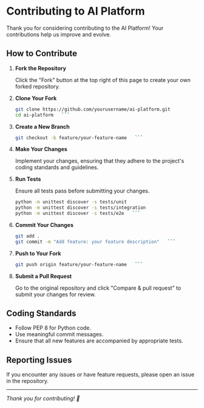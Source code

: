 # Contributing to AI Platform

Thank you for considering contributing to the AI Platform! Your contributions help us improve and evolve.

## How to Contribute

1. **Fork the Repository**

   Click the "Fork" button at the top right of this page to create your own forked repository.

2. **Clone Your Fork**
   ```bash
   git clone https://github.com/yourusername/ai-platform.git
   cd ai-platform   ```

3. **Create a New Branch**
   ```bash
   git checkout -b feature/your-feature-name   ```

4. **Make Your Changes**

   Implement your changes, ensuring that they adhere to the project's coding standards and guidelines.

5. **Run Tests**

   Ensure all tests pass before submitting your changes.
   ```bash
   python -m unittest discover -s tests/unit
   python -m unittest discover -s tests/integration
   python -m unittest discover -s tests/e2e   ```

6. **Commit Your Changes**
   ```bash
   git add .
   git commit -m "Add feature: your feature description"   ```

7. **Push to Your Fork**
   ```bash
   git push origin feature/your-feature-name   ```

8. **Submit a Pull Request**

   Go to the original repository and click "Compare & pull request" to submit your changes for review.

## Coding Standards

- Follow PEP 8 for Python code.
- Use meaningful commit messages.
- Ensure that all new features are accompanied by appropriate tests.

## Reporting Issues

If you encounter any issues or have feature requests, please open an issue in the repository.

---

*Thank you for contributing! 🥳* 